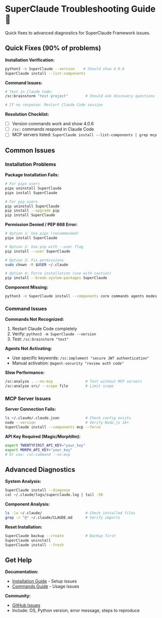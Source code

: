 # SuperClaude Troubleshooting Guide 🔧

Quick fixes to advanced diagnostics for SuperClaude Framework issues.

## Quick Fixes (90% of problems)

**Installation Verification:**
```bash
python3 -m SuperClaude --version    # Should show 4.0.6
SuperClaude install --list-components
```

**Command Issues:**
```bash
# Test in Claude Code:
/sc:brainstorm "test project"        # Should ask discovery questions

# If no response: Restart Claude Code session
```

**Resolution Checklist:**
- [ ] Version commands work and show 4.0.6
- [ ] `/sc:` commands respond in Claude Code  
- [ ] MCP servers listed: `SuperClaude install --list-components | grep mcp`

## Common Issues

### Installation Problems

**Package Installation Fails:**
```bash
# For pipx users
pipx uninstall SuperClaude
pipx install SuperClaude

# For pip users
pip uninstall SuperClaude
pip install --upgrade pip
pip install SuperClaude
```

**Permission Denied / PEP 668 Error:**
```bash
# Option 1: Use pipx (recommended)
pipx install SuperClaude

# Option 2: Use pip with --user flag
pip install --user SuperClaude

# Option 3: Fix permissions
sudo chown -R $USER ~/.claude

# Option 4: Force installation (use with caution)
pip install --break-system-packages SuperClaude
```

**Component Missing:**
```bash
python3 -m SuperClaude install --components core commands agents modes --force
```

### Command Issues

**Commands Not Recognized:**
1. Restart Claude Code completely
2. Verify: `python3 -m SuperClaude --version`
3. Test: `/sc:brainstorm "test"`

**Agents Not Activating:**
- Use specific keywords: `/sc:implement "secure JWT authentication"`
- Manual activation: `@agent-security "review auth code"`

**Slow Performance:**
```bash
/sc:analyze . --no-mcp               # Test without MCP servers
/sc:analyze src/ --scope file        # Limit scope
```

### MCP Server Issues

**Server Connection Fails:**
```bash
ls ~/.claude/.claude.json            # Check config exists
node --version                       # Verify Node.js 16+
SuperClaude install --components mcp --force
```

**API Key Required (Magic/Morphllm):**
```bash
export TWENTYFIRST_API_KEY="your_key"
export MORPH_API_KEY="your_key"
# Or use: /sc:command --no-mcp
```

## Advanced Diagnostics

**System Analysis:**
```bash
SuperClaude install --diagnose
cat ~/.claude/logs/superclaude.log | tail -50
```

**Component Analysis:**
```bash
ls -la ~/.claude/                    # Check installed files
grep -r "@" ~/.claude/CLAUDE.md      # Verify imports
```

**Reset Installation:**
```bash
SuperClaude backup --create          # Backup first
SuperClaude uninstall
SuperClaude install --fresh
```

## Get Help

**Documentation:**
- [Installation Guide](../Getting-Started/installation.md) - Setup issues
- [Commands Guide](../User-Guide/commands.md) - Usage issues

**Community:**
- [GitHub Issues](https://github.com/SuperClaude-Org/SuperClaude_Framework/issues)
- Include: OS, Python version, error message, steps to reproduce